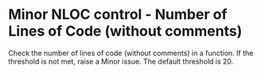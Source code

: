 # Minor NLOC control - Number of Lines of Code (without comments)

Check the number of lines of code (without comments) in a function. If the threshold is not met, raise a Minor issue. The default threshold is 20.
